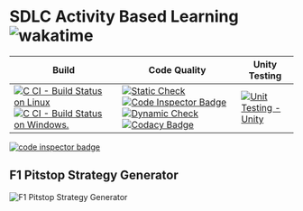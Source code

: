 # SDLC Activity Based Learning ![wakatime](https://wakatime.com/badge/github/ShettyGaneshprasad/F1-Pitstop-Strategy-Generator.svg)



Build | Code Quality |Unity Testing | 
|---------|--------------|-----------|
[![C CI - Build Status on Linux](https://github.com/ShettyGaneshprasad/F1-Pitstop-Strategy-Generator/actions/workflows/c-Build-Linux.yml/badge.svg)](https://github.com/ShettyGaneshprasad/F1-Pitstop-Strategy-Generator/actions/workflows/c-Build-Linux.yml)[![C CI - Build Status on Windows.](https://github.com/ShettyGaneshprasad/F1-Pitstop-Strategy-Generator/actions/workflows/c-Build-Windows.yml/badge.svg)](https://github.com/ShettyGaneshprasad/F1-Pitstop-Strategy-Generator/actions/workflows/c-Build-Windows.yml)|[![Static Check](https://github.com/ShettyGaneshprasad/F1-Pitstop-Strategy-Generator/actions/workflows/codeQualityStatic.yml/badge.svg)](https://github.com/ShettyGaneshprasad/F1-Pitstop-Strategy-Generator/actions/workflows/codeQualityStatic.yml) [![Code Inspector Badge](https://www.code-inspector.com/project/24633/status/svg)](https://www.code-inspector.com/project/24633/status/svg)[![Dynamic Check](https://github.com/ShettyGaneshprasad/F1-Pitstop-Strategy-Generator/actions/workflows/codeQualityDynamic.yml/badge.svg)](https://github.com/ShettyGaneshprasad/F1-Pitstop-Strategy-Generator/actions/workflows/codeQualityDynamic.yml) [![Codacy Badge](https://app.codacy.com/project/badge/Grade/82dc98a0e6bd48e594007fe41c0d2b4f)](https://app.codacy.com/gh/ShettyGaneshprasad/F1-Pitstop-Strategy-Generator/dashboard?branch=Production=Badge_Grade)   |[![Unit Testing - Unity](https://github.com/ShettyGaneshprasad/F1-Pitstop-Strategy-Generator/actions/workflows/TEST-Unity.yml/badge.svg)](https://github.com/ShettyGaneshprasad/F1-Pitstop-Strategy-Generator/actions/workflows/TEST-Unity.yml)|

<a href="https://frontend.code-inspector.com/public/user/github/ShettyGaneshprasad">
   <img src="https://code-inspector.com/public/badge/user/github/ShettyGaneshprasad?style=dark" alt="code inspector badge" />
</a>

## F1 Pitstop Strategy Generator
![F1 Pitstop Strategy Generator](https://cdn-wp.thesportsrush.com/2021/03/eb255945-personal-vlog-youtube-thumbnail-2021-03-28t223255.924.jpg)



<!-- ## Folder Structure
Folder             | Description
-------------------| -----------------------------------------
`1_Requirements`   | Documents detailing requirements and research
`2_Design`         | Documents specifying design details
`3_Implementation` | All code and documentation
`4_Test_plan`      | Documents with test plans and procedures

## Contributors List and Summary

SF Id. |  Name   |     
-------|---------|
`268423` | Shetty Ganeshprasad  |      
   



## Learning Resources
1. [markdownCheatsheet](https://github.com/adam-p/markdown-here/wiki/Markdown-Cheatsheet)
2. [markdownBasics](https://guides.github.com/features/mastering-markdown/)
3. [git inspector](https://github.com/ejwa/gitinspector.git)
4. [github workflow](https://docs.github.com/en/actions/learn-github-action) -->
